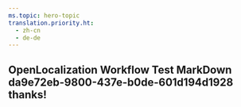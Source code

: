 ```yaml
---
ms.topic: hero-topic
translation.priority.ht: 
  - zh-cn
  - de-de
---
```

## OpenLocalization Workflow Test MarkDown da9e72eb-9800-437e-b0de-601d194d1928 thanks!
